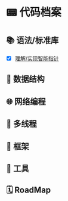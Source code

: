 # 📟 代码档案

## 📚 语法/标准库

- [X] [理解/实现智能指针](./code/智能指针)

## 🌴 数据结构

## 🌐 网络编程

## 🚦 多线程

## 🗼 框架

## 🧰 工具

## 🗓️ RoadMap

